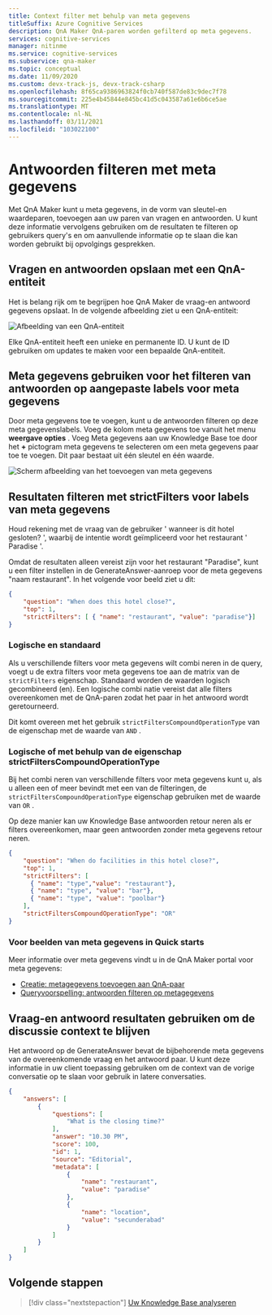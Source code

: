 ```yaml
---
title: Context filter met behulp van meta gegevens
titleSuffix: Azure Cognitive Services
description: QnA Maker QnA-paren worden gefilterd op meta gegevens.
services: cognitive-services
manager: nitinme
ms.service: cognitive-services
ms.subservice: qna-maker
ms.topic: conceptual
ms.date: 11/09/2020
ms.custom: devx-track-js, devx-track-csharp
ms.openlocfilehash: 8f65ca9386963824f0cb740f587de83c9dec7f78
ms.sourcegitcommit: 225e4b45844e845bc41d5c043587a61e6b6ce5ae
ms.translationtype: MT
ms.contentlocale: nl-NL
ms.lasthandoff: 03/11/2021
ms.locfileid: "103022100"
---
```

# <a name="filter-responses-with-metadata"></a>Antwoorden filteren met meta gegevens

Met QnA Maker kunt u meta gegevens, in de vorm van sleutel-en waardeparen, toevoegen aan uw paren van vragen en antwoorden. U kunt deze informatie vervolgens gebruiken om de resultaten te filteren op gebruikers query's en om aanvullende informatie op te slaan die kan worden gebruikt bij opvolgings gesprekken.

<a name="qna-entity"></a>

## <a name="store-questions-and-answers-with-a-qna-entity"></a>Vragen en antwoorden opslaan met een QnA-entiteit

Het is belang rijk om te begrijpen hoe QnA Maker de vraag-en antwoord gegevens opslaat. In de volgende afbeelding ziet u een QnA-entiteit:

![Afbeelding van een QnA-entiteit](../media/qnamaker-how-to-metadata-usage/qna-entity.png)

Elke QnA-entiteit heeft een unieke en permanente ID. U kunt de ID gebruiken om updates te maken voor een bepaalde QnA-entiteit.

## <a name="use-metadata-to-filter-answers-by-custom-metadata-tags"></a>Meta gegevens gebruiken voor het filteren van antwoorden op aangepaste labels voor meta gegevens

Door meta gegevens toe te voegen, kunt u de antwoorden filteren op deze meta gegevenslabels. Voeg de kolom meta gegevens toe vanuit het menu **weergave opties** . Voeg Meta gegevens aan uw Knowledge Base toe door het **+** pictogram meta gegevens te selecteren om een meta gegevens paar toe te voegen. Dit paar bestaat uit één sleutel en één waarde.

![Scherm afbeelding van het toevoegen van meta gegevens](../media/qnamaker-how-to-metadata-usage/add-metadata.png)

<a name="filter-results-with-strictfilters-for-metadata-tags"></a>

## <a name="filter-results-with-strictfilters-for-metadata-tags"></a>Resultaten filteren met strictFilters voor labels van meta gegevens

Houd rekening met de vraag van de gebruiker ' wanneer is dit hotel gesloten? ', waarbij de intentie wordt geïmpliceerd voor het restaurant ' Paradise '.

Omdat de resultaten alleen vereist zijn voor het restaurant "Paradise", kunt u een filter instellen in de GenerateAnswer-aanroep voor de meta gegevens "naam restaurant". In het volgende voor beeld ziet u dit:

```json
{
    "question": "When does this hotel close?",
    "top": 1,
    "strictFilters": [ { "name": "restaurant", "value": "paradise"}]
}
```

### <a name="logical-and-by-default"></a>Logische en standaard

Als u verschillende filters voor meta gegevens wilt combi neren in de query, voegt u de extra filters voor meta gegevens toe aan de matrix van de `strictFilters` eigenschap. Standaard worden de waarden logisch gecombineerd (en). Een logische combi natie vereist dat alle filters overeenkomen met de QnA-paren zodat het paar in het antwoord wordt geretourneerd.

Dit komt overeen met het gebruik `strictFiltersCompoundOperationType` van de eigenschap met de waarde van `AND` .

### <a name="logical-or-using-strictfilterscompoundoperationtype-property"></a>Logische of met behulp van de eigenschap strictFiltersCompoundOperationType

Bij het combi neren van verschillende filters voor meta gegevens kunt u, als u alleen een of meer bevindt met een van de filteringen, de `strictFiltersCompoundOperationType` eigenschap gebruiken met de waarde van `OR` .

Op deze manier kan uw Knowledge Base antwoorden retour neren als er filters overeenkomen, maar geen antwoorden zonder meta gegevens retour neren.

```json
{
    "question": "When do facilities in this hotel close?",
    "top": 1,
    "strictFilters": [
      { "name": "type","value": "restaurant"},
      { "name": "type", "value": "bar"},
      { "name": "type", "value": "poolbar"}
    ],
    "strictFiltersCompoundOperationType": "OR"
}
```

### <a name="metadata-examples-in-quickstarts"></a>Voor beelden van meta gegevens in Quick starts

Meer informatie over meta gegevens vindt u in de QnA Maker portal voor meta gegevens:
* [Creatie: metagegevens toevoegen aan QnA-paar](../quickstarts/add-question-metadata-portal.md#add-metadata-to-filter-the-answers)
* [Queryvoorspelling: antwoorden filteren op metagegevens](../quickstarts/get-answer-from-knowledge-base-using-url-tool.md)

<a name="keep-context"></a>

## <a name="use-question-and-answer-results-to-keep-conversation-context"></a>Vraag-en antwoord resultaten gebruiken om de discussie context te blijven

Het antwoord op de GenerateAnswer bevat de bijbehorende meta gegevens van de overeenkomende vraag en het antwoord paar. U kunt deze informatie in uw client toepassing gebruiken om de context van de vorige conversatie op te slaan voor gebruik in latere conversaties.

```json
{
    "answers": [
        {
            "questions": [
                "What is the closing time?"
            ],
            "answer": "10.30 PM",
            "score": 100,
            "id": 1,
            "source": "Editorial",
            "metadata": [
                {
                    "name": "restaurant",
                    "value": "paradise"
                },
                {
                    "name": "location",
                    "value": "secunderabad"
                }
            ]
        }
    ]
}
```

## <a name="next-steps"></a>Volgende stappen

> [!div class="nextstepaction"]
> [Uw Knowledge Base analyseren](../How-to/get-analytics-knowledge-base.md)
